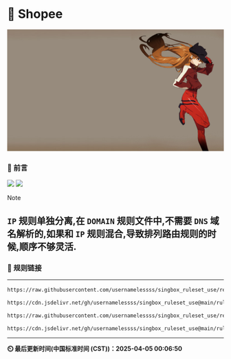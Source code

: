
# 🧸 Shopee
![](https://raw.githubusercontent.com/usernamelessss/picture-bed/main/images/202504042256831.jpg)
### 📣 前言
![](https://shields.io/badge/-移除重复规则-ff69b4) ![](https://shields.io/badge/-IP&nbsp;规则单独存放不与&nbsp;DOMAIN&nbsp;等混合-green)
> [!NOTE]
**`IP` 规则单独分离,在 `DOMAIN` 规则文件中,不需要 `DNS` 域名解析的,如果和 `IP` 规则混合,导致排列路由规则的时候,顺序不够灵活.**
---

###  🔗 规则链接
---

```url
https://raw.githubusercontent.com/usernamelessss/singbox_ruleset_use/refs/heads/main/rule/Shopee/Shopee_No_IP.json
```

```url
https://cdn.jsdelivr.net/gh/usernamelessss/singbox_ruleset_use@main/rule/Shopee/Shopee_No_IP.json
```

```url
https://raw.githubusercontent.com/usernamelessss/singbox_ruleset_use/refs/heads/main/rule/Shopee/Shopee_No_IP.srs
```

```url
https://cdn.jsdelivr.net/gh/usernamelessss/singbox_ruleset_use@main/rule/Shopee/Shopee_No_IP.srs
```

---
**⏲️ 最后更新时间(中国标准时间 (CST))：2025-04-05 00:06:50**